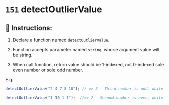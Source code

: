 # `151` detectOutlierValue

## 📝 Instructions:

1. Declare a function named `detectOutlierValue`.

2. Function accepts parameter named `string`, whose argument value will be string.

3. When call function, return value should be 1-indexed, 
  not 0-indexed sole even number or sole odd number. 

E.g.

```js
detectOutlierValue("2 4 7 8 10"); // => 3 - Third number is odd, while the rest of the numbers are even

detectOutlierValue("1 10 1 1");  //=> 2 - Second number is even, while the rest of the numbers are odd
```